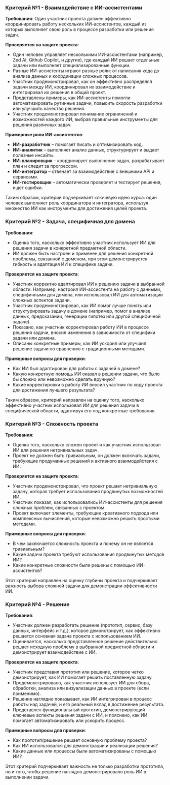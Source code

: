 ### Критерий №1 - Взаимодействие с ИИ-ассистентами

**Требования**: Один участник проекта должен эффективно координировать работу нескольких ИИ-ассистентов, каждый из которых выполняет свою роль в процессе разработки или решения задач.

**Проверяется на защите проекта**:
- Один человек управляет несколькими ИИ-ассистентами (например, Zed AI, Github Copilot, и другие), где каждый ИИ решает отдельные задачи или выполняет специализированные функции.
- Разные ИИ-ассистенты играют разные роли: от написания кода до анализа данных и координации сложных процессов.
- Участник продемонстрировал, как он эффективно распределял задачи между ИИ, координировал их взаимодействие и интегрировал их решения в общий проект.
- Представлены примеры, как ИИ-ассистенты помогли автоматизировать рутинные задачи, повысить скорость разработки или улучшить качество решения.
- Участник продемонстрировал понимание ограничений и возможностей каждого ИИ, выбрав правильные инструменты для решения различных задач.

**Примерные роли ИИ-ассистентов**:
- **ИИ-разработчик** – помогает писать и оптимизировать код.
- **ИИ-аналитик** – выполняет анализ данных, структурирует и выдает полезные инсайты.
- **ИИ-планировщик** – координирует выполнение задач, разрабатывает план и следит за прогрессом.
- **ИИ-интегратор** – отвечает за взаимодействие с внешними API и сервисами.
- **ИИ-тестировщик** – автоматически проверяет и тестирует решения, ищет ошибки.

Таким образом, критерий подчеркивает ключевую идею курса: один человек выполняет роль координатора и интегратора, используя множество ИИ как инструменты для достижения целей проекта.

### Критерий №2 - Задача, специфичная для домена

**Требования**:
- Оценка того, насколько эффективно участник использует ИИ для решения задачи в конкретной предметной области.
- ИИ должен быть настроен и применен для решения конкретной проблемы, связанной с доменом, при этом демонстрируется гибкость и адаптация ИИ к специфике задачи.

**Проверяется на защите проекта**:
- Участник корректно адаптировал ИИ к решению задачи в выбранной области. Например, настроил ИИ-ассистента на работу с данными, специфичными для домена, или использовал ИИ для автоматизации сложных аспектов задачи.
- Участник продемонстрировал, как ИИ помог лучше понять или структурировать задачу в домене (например, помог в анализе данных, предсказании, генерации гипотез или другой специфичной задаче).
- Показано, как участник корректировал работу ИИ в процессе решения задачи, вносил изменения в зависимости от специфики задачи или домена.
- Описаны конкретные примеры, как ИИ ускорил или улучшил решение задачи по сравнению с традиционными методами.
  
**Примерные вопросы для проверки**:
- Как ИИ был адаптирован для работы с задачей в домене?
- Какую конкретную помощь ИИ оказал в решении задачи, что было бы сложно или невозможно сделать вручную?
- Какие корректировки в работу ИИ вносил участник по ходу проекта для достижения лучшего результата?

Таким образом, критерий направлен на оценку того, насколько эффективно участник использовал ИИ для решения задачи в специфической области, адаптируя его под конкретные требования.

### Критерий №3 - Сложность проекта

**Требования**:
- Оценка того, насколько сложен проект и как участник использовал ИИ для решения нетривиальных задач.
- Проект не должен быть тривиальным, он должен включать задачи, требующие продуманных решений и активного взаимодействия с ИИ.

**Проверяется на защите проекта**:
- Участник продемонстрировал, что проект решает нетривиальную задачу, которая требует использования продвинутых возможностей ИИ.
- Участник показал, как использовались ИИ-ассистенты для решения сложных проблем, связанных с проектом.
- Проект включает элементы, требующие креативного подхода или комплексных вычислений, которые невозможно решить простыми методами.

**Примерные вопросы для проверки**:
- В чем заключается сложность проекта и почему он не является тривиальным?
- Какие задачи проекта требуют использования продвинутых методов ИИ?
- Какие конкретные сложности были решены с помощью ИИ-ассистентов?

Этот критерий направлен на оценку глубины проекта и подчеркивает важность выбора сложной задачи для демонстрации эффективности ИИ.

### Критерий №4 - Решение

**Требования**:
- Участник должен разработать решение (прототип, сервис, базу данных, интерфейс и т.д.), которое демонстрирует, как эффективно решается основная задача проекта с использованием ИИ.
- Оценивается, насколько представленное решение действительно решает исходную проблему в выбранной предметной области и демонстрирует взаимодействие с ИИ.

**Проверяется на защите проекта**:
- Участник представил прототип или решение, которое четко демонстрирует, как ИИ помогает решить поставленную задачу.
- Продемонстрировано, как участник использует ИИ для сбора, обработки, анализа или визуализации данных в проекте (если применимо).
- Решение наглядно показывает, как ИИ интегрирован в процесс работы над задачей, и его реальный вклад в достижение результата.
- Представлен функциональный прототип, демонстрирующий ключевые аспекты решения задачи с ИИ, и пояснено, как ИИ помогает автоматизировать или ускорить процесс.

**Примерные вопросы для проверки**:
- Как прототип/решение решает основную проблему проекта?
- Как ИИ использовался для демонстрации и реализации решения?
- Какие данные или процессы были автоматизированы с помощью ИИ?

Этот критерий подчеркивает важность не только разработки прототипа, но и того, чтобы решение наглядно демонстрировало роль ИИ в выполнении задачи.

